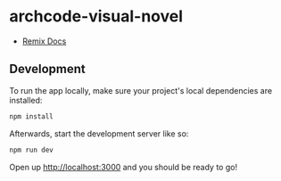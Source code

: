 # archcode-visual-novel

- [Remix Docs](https://remix.run/docs)

## Development

To run the app locally, make sure your project's local dependencies are installed:

```sh
npm install
```

Afterwards, start the development server like so:

```sh
npm run dev
```

Open up [http://localhost:3000](http://localhost:3000) and you should be ready to go!
